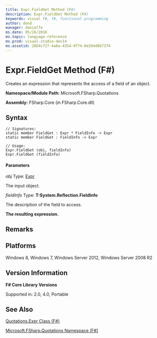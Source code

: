 ```yaml
---
title: Expr.FieldGet Method (F#)
description: Expr.FieldGet Method (F#)
keywords: visual f#, f#, functional programming
author: dend
manager: danielfe
ms.date: 05/16/2016
ms.topic: language-reference
ms.prod: visual-studio-dev14
ms.assetid: 2864cf27-4a6a-4354-9f74-0e264d6b7374 
---
```


# Expr.FieldGet Method (F#)

Creates an expression that represents the access of a field of an object.

**Namespace/Module Path:** Microsoft.FSharp.Quotations

**Assembly:** FSharp.Core (in FSharp.Core.dll)


## Syntax

```
// Signatures:
static member FieldGet : Expr * FieldInfo -> Expr
static member FieldGet : FieldInfo -> Expr

// Usage:
Expr.FieldGet (obj, fieldInfo)
Expr.FieldGet (fieldInfo)
```

#### Parameters
*obj*
Type: [Expr](https://msdn.microsoft.com/library/ed6a2caf-69d4-45c2-ab97-e9b3be9bce65)


The input object.


*fieldInfo*
Type: **T:System.Reflection.FieldInfo**


The description of the field to access.



**The resulting expression.**
## Remarks

## Platforms
Windows 8, Windows 7, Windows Server 2012, Windows Server 2008 R2


## Version Information
**F# Core Library Versions**

Supported in: 2.0, 4.0, Portable




## See Also
[Quotations.Expr Class &#40;F&#35;&#41;](Quotations.Expr-Class-%5BFSharp%5D.md)

[Microsoft.FSharp.Quotations Namespace &#40;F&#35;&#41;](Microsoft.FSharp.Quotations-Namespace-%5BFSharp%5D.md)

